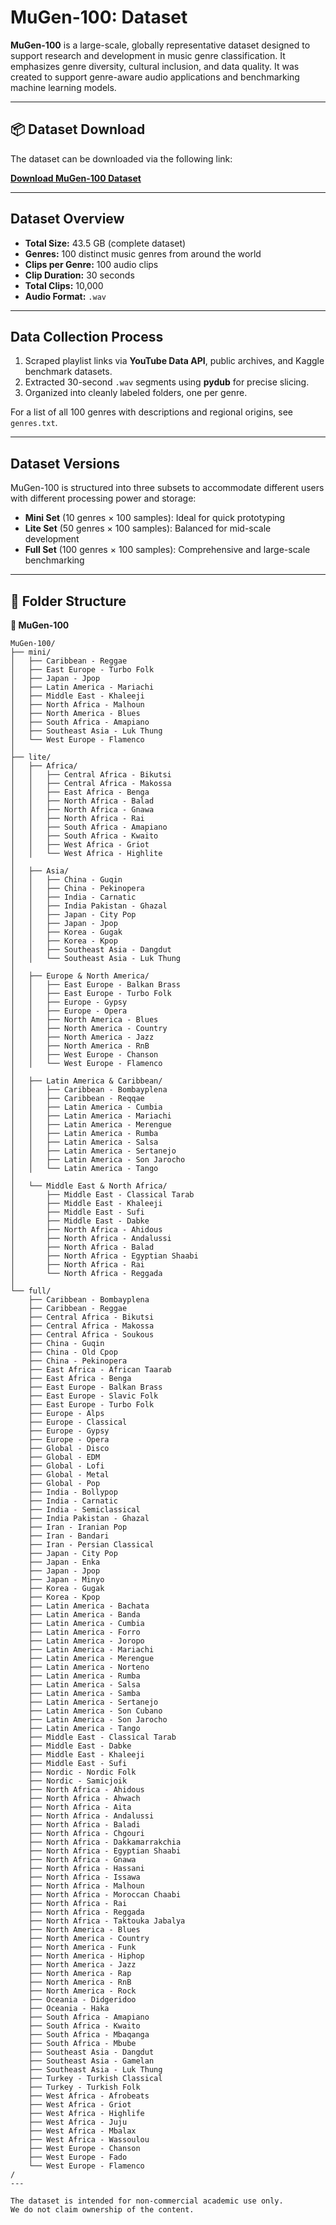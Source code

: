 # MuGen-100: Dataset

**MuGen-100** is a large-scale, globally representative dataset designed to support research and development in music genre classification. It emphasizes genre diversity, cultural inclusion, and data quality. It was created to support genre-aware audio applications and benchmarking machine learning models.

---

## 📦 Dataset Download

The dataset can be downloaded via the following link:

**[Download MuGen-100 Dataset](https://alakhawayn365-my.sharepoint.com/:f:/g/personal/s_samine_aui_ma/Ek7UmGfNk2VPs0Mjc2jb6zgBZd5gqMLU6nvi6RCdT3vnIQ?e=SHIKEg)**

---

## Dataset Overview

- **Total Size:** 43.5 GB (complete dataset)  
- **Genres:** 100 distinct music genres from around the world  
- **Clips per Genre:** 100 audio clips  
- **Clip Duration:** 30 seconds  
- **Total Clips:** 10,000  
- **Audio Format:** `.wav`  

---

## Data Collection Process

1. Scraped playlist links via **YouTube Data API**, public archives, and Kaggle benchmark datasets.  
2. Extracted 30-second `.wav` segments using **pydub** for precise slicing.  
3. Organized into cleanly labeled folders, one per genre.

For a list of all 100 genres with descriptions and regional origins, see `genres.txt`.

---

## Dataset Versions

MuGen-100 is structured into three subsets to accommodate different users with different processing power and storage:

- **Mini Set** (10 genres × 100 samples): Ideal for quick prototyping  
- **Lite Set** (50 genres × 100 samples): Balanced for mid-scale development  
- **Full Set** (100 genres × 100 samples): Comprehensive and large-scale benchmarking

---

## 📂 Folder Structure


<summary><strong>📁 MuGen-100</strong></summary>

```text
MuGen-100/
├── mini/
│   ├── Caribbean - Reggae
│   ├── East Europe - Turbo Folk
│   ├── Japan - Jpop
│   ├── Latin America - Mariachi
│   ├── Middle East - Khaleeji
│   ├── North Africa - Malhoun
│   ├── North America - Blues
│   ├── South Africa - Amapiano
│   ├── Southeast Asia - Luk Thung
│   └── West Europe - Flamenco
│
├── lite/
│   ├── Africa/
│   │   ├── Central Africa - Bikutsi
│   │   ├── Central Africa - Makossa
│   │   ├── East Africa - Benga
│   │   ├── North Africa - Balad
│   │   ├── North Africa - Gnawa
│   │   ├── North Africa - Rai
│   │   ├── South Africa - Amapiano
│   │   ├── South Africa - Kwaito
│   │   ├── West Africa - Griot
│   │   └── West Africa - Highlite
│
│   ├── Asia/
│   │   ├── China - Guqin
│   │   ├── China - Pekinopera
│   │   ├── India - Carnatic
│   │   ├── India Pakistan - Ghazal
│   │   ├── Japan - City Pop
│   │   ├── Japan - Jpop
│   │   ├── Korea - Gugak
│   │   ├── Korea - Kpop
│   │   ├── Southeast Asia - Dangdut
│   │   └── Southeast Asia - Luk Thung
│
│   ├── Europe & North America/
│   │   ├── East Europe - Balkan Brass
│   │   ├── East Europe - Turbo Folk
│   │   ├── Europe - Gypsy
│   │   ├── Europe - Opera
│   │   ├── North America - Blues
│   │   ├── North America - Country
│   │   ├── North America - Jazz
│   │   ├── North America - RnB
│   │   ├── West Europe - Chanson
│   │   └── West Europe - Flamenco
│
│   ├── Latin America & Caribbean/
│   │   ├── Caribbean - Bombayplena
│   │   ├── Caribbean - Reqqae
│   │   ├── Latin America - Cumbia
│   │   ├── Latin America - Mariachi
│   │   ├── Latin America - Merengue
│   │   ├── Latin America - Rumba
│   │   ├── Latin America - Salsa
│   │   ├── Latin America - Sertanejo
│   │   ├── Latin America - Son Jarocho
│   │   └── Latin America - Tango
│
│   └── Middle East & North Africa/
│       ├── Middle East - Classical Tarab
│       ├── Middle East - Khaleeji
│       ├── Middle East - Sufi
│       ├── Middle East - Dabke
│       ├── North Africa - Ahidous
│       ├── North Africa - Andalussi
│       ├── North Africa - Balad
│       ├── North Africa - Egyptian Shaabi
│       ├── North Africa - Rai
│       └── North Africa - Reggada
│
└── full/
    ├── Caribbean - Bombayplena
    ├── Caribbean - Reggae
    ├── Central Africa - Bikutsi
    ├── Central Africa - Makossa
    ├── Central Africa - Soukous
    ├── China - Guqin
    ├── China - Old Cpop
    ├── China - Pekinopera
    ├── East Africa - African Taarab
    ├── East Africa - Benga
    ├── East Europe - Balkan Brass
    ├── East Europe - Slavic Folk
    ├── East Europe - Turbo Folk
    ├── Europe - Alps
    ├── Europe - Classical
    ├── Europe - Gypsy
    ├── Europe - Opera
    ├── Global - Disco
    ├── Global - EDM
    ├── Global - Lofi
    ├── Global - Metal
    ├── Global - Pop
    ├── India - Bollypop
    ├── India - Carnatic
    ├── India - Semiclassical
    ├── India Pakistan - Ghazal
    ├── Iran - Iranian Pop
    ├── Iran - Bandari
    ├── Iran - Persian Classical
    ├── Japan - City Pop
    ├── Japan - Enka
    ├── Japan - Jpop
    ├── Japan - Minyo
    ├── Korea - Gugak
    ├── Korea - Kpop
    ├── Latin America - Bachata
    ├── Latin America - Banda
    ├── Latin America - Cumbia
    ├── Latin America - Forro
    ├── Latin America - Joropo
    ├── Latin America - Mariachi
    ├── Latin America - Merengue
    ├── Latin America - Norteno
    ├── Latin America - Rumba
    ├── Latin America - Salsa
    ├── Latin America - Samba
    ├── Latin America - Sertanejo
    ├── Latin America - Son Cubano
    ├── Latin America - Son Jarocho
    ├── Latin America - Tango
    ├── Middle East - Classical Tarab
    ├── Middle East - Dabke
    ├── Middle East - Khaleeji
    ├── Middle East - Sufi
    ├── Nordic - Nordic Folk
    ├── Nordic - Samicjoik
    ├── North Africa - Ahidous
    ├── North Africa - Ahwach
    ├── North Africa - Aita
    ├── North Africa - Andalussi
    ├── North Africa - Baladi
    ├── North Africa - Chgouri
    ├── North Africa - Dakkamarrakchia
    ├── North Africa - Egyptian Shaabi
    ├── North Africa - Gnawa
    ├── North Africa - Hassani
    ├── North Africa - Issawa
    ├── North Africa - Malhoun
    ├── North Africa - Moroccan Chaabi
    ├── North Africa - Rai
    ├── North Africa - Reggada
    ├── North Africa - Taktouka Jabalya
    ├── North America - Blues
    ├── North America - Country
    ├── North America - Funk
    ├── North America - Hiphop
    ├── North America - Jazz
    ├── North America - Rap
    ├── North America - RnB
    ├── North America - Rock
    ├── Oceania - Didgeridoo
    ├── Oceania - Haka
    ├── South Africa - Amapiano
    ├── South Africa - Kwaito
    ├── South Africa - Mbaqanga
    ├── South Africa - Mbube
    ├── Southeast Asia - Dangdut
    ├── Southeast Asia - Gamelan
    ├── Southeast Asia - Luk Thung
    ├── Turkey - Turkish Classical
    ├── Turkey - Turkish Folk
    ├── West Africa - Afrobeats
    ├── West Africa - Griot
    ├── West Africa - Highlife
    ├── West Africa - Juju
    ├── West Africa - Mbalax
    ├── West Africa - Wassoulou
    ├── West Europe - Chanson
    ├── West Europe - Fado
    └── West Europe - Flamenco
/
---

The dataset is intended for non-commercial academic use only.
We do not claim ownership of the content.

